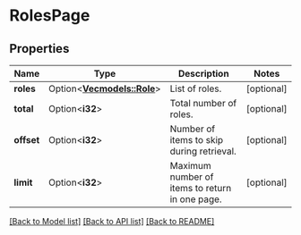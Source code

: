 # RolesPage

## Properties

Name | Type | Description | Notes
------------ | ------------- | ------------- | -------------
**roles** | Option<[**Vec<models::Role>**](Role.md)> | List of roles. | [optional]
**total** | Option<**i32**> | Total number of roles. | [optional]
**offset** | Option<**i32**> | Number of items to skip during retrieval. | [optional]
**limit** | Option<**i32**> | Maximum number of items to return in one page. | [optional]

[[Back to Model list]](../README.md#documentation-for-models) [[Back to API list]](../README.md#documentation-for-api-endpoints) [[Back to README]](../README.md)


